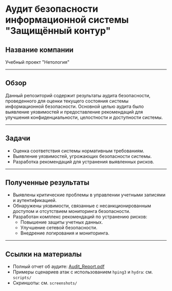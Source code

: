 # Аудит безопасности информационной системы "Защищённый контур"

## Название компании
Учебный проект "Нетология"

---

## Обзор
Данный репозиторий содержит результаты аудита безопасности, проведенного для оценки текущего состояния системы информационной безопасности. Основной целью аудита было выявление уязвимостей и предоставление рекомендаций для улучшения конфиденциальности, целостности и доступности системы.

---

## Задачи
- Оценка соответствия системы нормативным требованиям.
- Выявление уязвимостей, угрожающих безопасности системы.
- Разработка рекомендаций для устранения выявленных рисков.

---

## Полученные результаты
- Выявлены критические проблемы в управлении учетными записями и аутентификацией.
- Обнаружены уязвимости, связанные с несанкционированным доступом и отсутствием мониторинга безопасности.
- Разработан комплекс рекомендаций по устранению рисков:
  - Повышение защиты учетных данных.
  - Улучшение сетевой безопасности.
  - Внедрение логирования и мониторинга.

---

## Ссылки на материалы
- Полный отчет об аудите: [Audit_Report.pdf](./Audit_Report.pdf)
- Примеры сценариев атак с использованием `hping3` и `hydra`: см. `scripts/`
- Скриншоты: см. `screenshots/`
